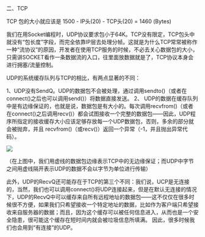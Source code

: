 二、TCP

TCP 包的大小就应该是 1500 - IP头(20) - TCP头(20) = 1460 (Bytes)

我们在用Socket编程时，UDP协议要求包小于64K。TCP没有限定，TCP包头中就没有“包长度”字段，而完全依靠IP层去处理分帧。这就是为什么TCP常常被称作一种“流协议”的原因，开发者在使用TCP服务的时候，不必去关心数据包的大小，只需讲SOCKET看作一条数据流的入口，往里面放数据就是了，TCP协议本身会进行拥塞/流量控制。



 UDP的系统缓存队列与TCP的相比，有两点显著的不同：

1、UDP没有SendQ。UDP的数据包不会被处理，通过调用sendto()（或者在connect()之后也可以调用send()）将数据直接发送。
2、 UDP的数据在缓存队列中是有边缘保证的，也就是说，数据包是有大小的。每次调用recvfrom()（或者在connect()之后调用recv()）都会试图接收一个完整的数据包——因此，UDP程序所指定的接收缓存大小应该足够存放每一个UDP数据包，否则，多余的部分就会被抛弃，并且 recvfrom()（或recv()）返回一个异常（-1，并且抛出异常代码）。

![](F:\git\Everyday-Learning-Experience\image\linux\TCP\p07.jpg)


（在上图中，我们用虚线的数据包边缘表示TCP中的无边缘保证；而UDP中字节之间用虚线隔开表示UDP的数据不会以字节为单位进行传输）

此外，UDP的RecvQ还可能存在于TCP的第三个不同：我们说，UCP是无连接的，当然，我们也可以调用connect()将UDP连接起来，但是在默认无连接的情况下，UDP的RecvQ中可以缓存来自所有远程地址的数据包——这不仅仅在很多时候很不方便，如果我们只希望接收一个特定地址的数据，比如作为客户端只希望接收来自服务器的数据；而且，因为这个缓存可以被任何信息进入，从而也是一个安全隐患，很可能这个缓存在短时间内就会被垃圾信息所填满。
因此，很多时候我们也会用到“有连接”的UDP。
